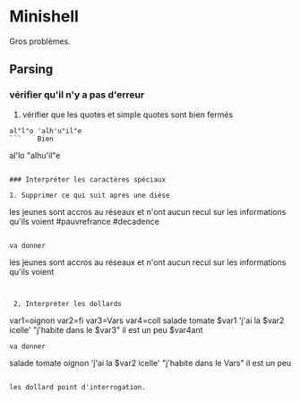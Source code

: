 # Minishell

Gros problèmes.

## Parsing

### vérifier qu'il n'y a pas d'erreur

 1. vérifier que les quotes et simple quotes sont bien fermés 
 ``` 
 al"l"o 'alh'u"il"e 
 ```    Bien
 ``` 
 al'lo "alhu'il"e 
 ```    Pas bien

### Interpréter les caractères spéciaux

 1. Supprimer ce qui suit apres une dièse

```
les jeunes sont accros au réseaux et n'ont aucun recul sur les informations
 qu'ils voient #pauvrefrance #decadence 
```

va donner
```
les jeunes sont accros au réseaux et n'ont aucun recul sur les informations
qu'ils voient
```


 2. Interpréter les dollards

```
var1=oignon
var2=fi
var3=Vars
var4=coll
salade tomate $var1 'j'ai la $var2 icelle' "j'habite dans le $var3" il est un peu $var4ant
```
va donner
```
salade tomate oignon 'j'ai la $var2 icelle' "j'habite dans le Vars" il est un peu 
```

les dollard point d'interrogation.


